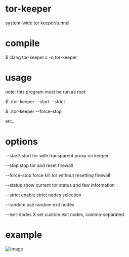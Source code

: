 # tor-keeper
system-wide tor keeper/tunnel

# compile
$ clang tor-keeper.c -o tor-keeper

# usage
note: this program must be run as root

$ ./tor-keeper --start --strict

$ ./tor-keeper --force-stop

etc..

# options
--start\               start tor with transparent proxy on keeper

--stop                stop tor and reset firewall

--force-stop          force kill tor without resetting firewall

--status              show current tor status and few information

--strict              enable strict nodes selection

--random              use random exit nodes

--exit-nodes X        set custom exit nodes, comma-separated

# example
![image](https://github.com/user-attachments/assets/33fa45e7-9a91-4c61-aa54-87582b1df265)
